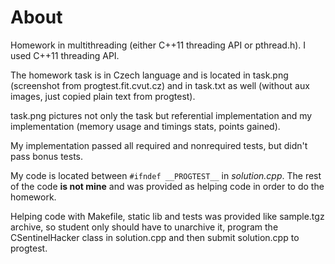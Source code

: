 # About

Homework in multithreading (either C++11 threading API or pthread.h). I used C++11 threading API.

The homework task is in Czech language and is located in task.png (screenshot from progtest.fit.cvut.cz) and in task.txt as well (without aux images, just copied plain text from progtest).

task.png pictures not only the task but referential implementation and my implementation (memory usage and timings stats, points gained).

My implementation passed all required and nonrequired tests, but didn't pass bonus tests.

My code is located between `#ifndef __PROGTEST__` in *solution.cpp*. The rest of the code **is not mine** and was provided as helping code in order to do the homework.

Helping code with Makefile, static lib and tests was provided like sample.tgz archive, so student only should have to unarchive it, program
the CSentinelHacker class in solution.cpp and then submit solution.cpp to progtest.
